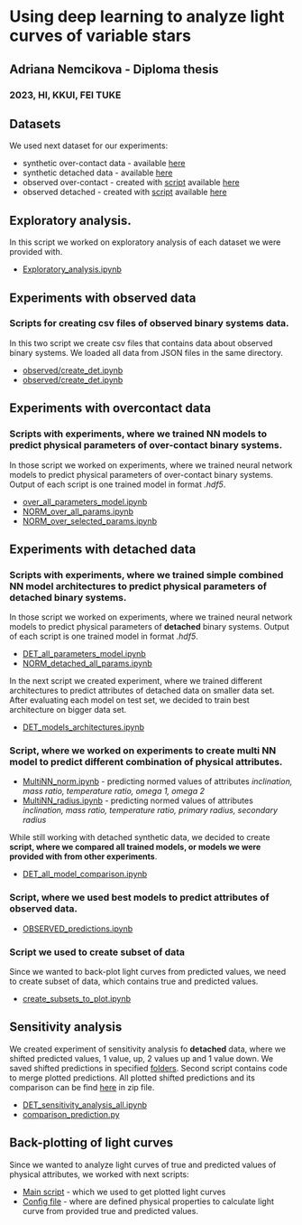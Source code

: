 # Using deep learning to analyze light curves of variable stars
## Adriana Nemcikova - Diploma thesis
### 2023, HI, KKUI, FEI TUKE

## Datasets
We used next dataset for our experiments:
* synthetic over-contact data - available [here](https://mega.nz/file/5m43WQyK#G2WuLjqAkQT0OxQ4j-rZarCnmbtEx1rDQppiFNX8GdM)
* synthetic detached data - available [here](https://mega.nz/file/g3hVAKaT#NYCF7TzrOvn11laTDz5rTz3_dHnKClOfwhFzACepnig)
* observed over-contact - created with [script](https://github.com/AdriNemcikova/DP/blob/master/observed/create_over.ipynb) available [here](https://github.com/AdriNemcikova/DP/blob/master/observed/observed_over.csv)
* observed detached - created with [script](https://github.com/AdriNemcikova/DP/blob/master/observed/create_det.ipynb) available [here](https://github.com/AdriNemcikova/DP/blob/master/observed/observed_det.csv)

## Exploratory analysis.
In this script we worked on exploratory analysis of each dataset we were provided with.
* [Exploratory_analysis.ipynb](https://github.com/AdriNemcikova/DP/blob/master/Exploratory_analysis.ipynb)

## Experiments with observed data
### Scripts for creating csv files of observed binary systems data. 
In this two script we create csv files that contains data about observed binary systems. We loaded all data from JSON files in the same directory.
* [observed/create_det.ipynb](https://github.com/AdriNemcikova/DP/blob/master/observed/create_det.ipynb)
* [observed/create_det.ipynb](https://github.com/AdriNemcikova/DP/blob/master/observed/create_over.ipynb)

## Experiments with overcontact data
### Scripts with experiments, where we trained NN models to predict physical parameters of **over-contact** binary systems.
In those script we worked on experiments, where we trained neural network models to predict physical parameters of over-contact binary systems. Output of each script 
is one trained model in format *.hdf5*.
* [over_all_parameters_model.ipynb](https://github.com/AdriNemcikova/DP/blob/master/over_all_parameters_model.ipynb)
* [NORM_over_all_params.ipynb](https://github.com/AdriNemcikova/DP/blob/master/NORM_over_all_params.ipynb)
* [NORM_over_selected_params.ipynb](https://github.com/AdriNemcikova/DP/blob/master/NORM_over_selected_params.ipynb)

## Experiments with detached data
### Scripts with experiments, where we trained simple combined NN model architectures to predict physical parameters of **detached** binary systems.
In those script we worked on experiments, where we trained neural network models to predict physical parameters of **detached** binary systems. Output of each script 
is one trained model in format *.hdf5*.
* [DET_all_parameters_model.ipynb](https://github.com/AdriNemcikova/DP/blob/master/DET_all_parameters_model.ipynb)
* [NORM_detached_all_params.ipynb](https://github.com/AdriNemcikova/DP/blob/master/NORM_detached_all_params.ipynb)

In the next script we created experiment, where we trained different architectures to predict attributes of detached data on smaller data set. After evaluating each 
model on test set, we decided to train best architecture on bigger data set.
* [DET_models_architectures.ipynb](https://github.com/AdriNemcikova/DP/blob/master/DET_models_architectures.ipynb)

### Script, where we worked on experiments to create multi NN model to predict different combination of physical attributes.
* [MultiNN_norm.ipynb](https://github.com/AdriNemcikova/DP/blob/master/MultiNN_norm.ipynb) - predicting normed values of attributes *inclination, mass ratio, 
temperature ratio, omega 1, omega 2*
* [MultiNN_radius.ipynb](https://github.com/AdriNemcikova/DP/blob/master/MultiNN_radius.ipynb) - predicting normed values of attributes *inclination, mass ratio, 
temperature ratio, primary radius, secondary radius*

While still working with detached synthetic data, we decided to create **script, where we compared all trained models, or models we were provided with from other 
experiments**.
* [DET_all_model_comparison.ipynb](https://github.com/AdriNemcikova/DP/blob/master/DET_all_model_comparison.ipynb)

### Script, where we used best models to predict attributes of observed data. 
* [OBSERVED_predictions.ipynb](https://github.com/AdriNemcikova/DP/blob/master/OBSERVED_predictions.ipynb)

### Script we used to create subset of data
Since we wanted to back-plot light curves from predicted values, we need to create subset of data, which contains true and predicted values.
* [create_subsets_to_plot.ipynb](https://github.com/AdriNemcikova/DP/blob/master/create_subsets_to_plot.ipynb)

## Sensitivity analysis
We created experiment of sensitivity analysis fo **detached** data, where we shifted predicted values, 1 value, up, 2 values up and 1 value down. We saved shifted 
predictions in specified [folders](https://github.com/AdriNemcikova/DP/tree/master/Detached_sensitivity_analysis). Second script contains code to merge plotted 
predictions. All plotted shifted predictions and its comparison can be find [here](https://mega.nz/file/ICg0kZqL#ay_nBvzu0Xy1ydGZ6C6bSzPqB3-ZJ5RVGIw0hGNUV0Y) in zip file.
* [DET_sensitivity_analysis_all.ipynb](https://github.com/AdriNemcikova/DP/blob/master/DET_sensitivity_analysis_all.ipynb)
* [comparison_prediction.py](https://github.com/AdriNemcikova/DP/blob/master/ml_predictor_evaluator/src/comparison_prediction.py)

## Back-plotting of light curves
Since we wanted to analyze light curves of true and predicted values of physical attributes, we worked with next scripts:
* [Main script](https://github.com/AdriNemcikova/DP/blob/master/ml_predictor_evaluator/src/main.py) - which we used to get plotted light curves
* [Config file](https://github.com/AdriNemcikova/DP/blob/master/ml_predictor_evaluator/src/config.py) - where are defined physical properties to calculate light curve
from provided true and predicted values.

